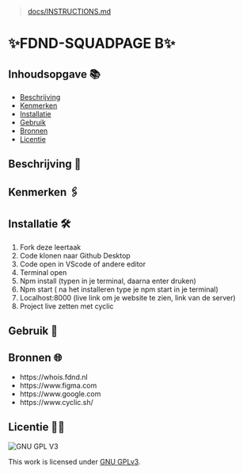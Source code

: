 > [docs/INSTRUCTIONS.md](docs/INSTRUCTIONS.md)

# ✨FDND-SQUADPAGE B✨
<!-- Geef je project een titel en schrijf in één zin wat het is -->

## Inhoudsopgave 📚

  * [Beschrijving](#beschrijving)
  * [Kenmerken](#kenmerken)
  * [Installatie](#installatie)
  * [Gebruik](#gebruik)
  * [Bronnen](#bronnen)
  * [Licentie](#licentie)

## Beschrijving 📑
<!-- In de Beschrijving staat hoe je project er uit ziet, hoe het werkt en wat je er mee kan. -->
<!-- Voeg een mooie poster visual toe 📸 -->
<!-- Voeg een link toe naar Github Pages 🌐-->

## Kenmerken 🖇️
<!-- Bij Kenmerken staat welke technieken zijn gebruikt en hoe. Wat is de HTML structuur? Wat zijn de belangrijkste dingen in CSS? Wat is er met Javascript gedaan en hoe? Misschien heb je een framwork of library gebruikt? -->

## Installatie 🛠️
1. Fork deze leertaak
2. Code klonen naar Github Desktop
3. Code open in VScode of andere editor
4. Terminal open
5. Npm install (typen in je terminal, daarna enter druken)
6. Npm start ( na het installeren type je npm start in je terminal)
7. Localhost:8000 (live link om je website te zien, link van de server)
8. Project live zetten met cyclic

## Gebruik 📱

## Bronnen 🌐
<ul>
<li>https://whois.fdnd.nl</li>
<li>https://www.figma.com</li>
<li>https://www.google.com</li>
<li>https://www.cyclic.sh/</li>
</ul>

## Licentie 🔐🔏

![GNU GPL V3](https://www.gnu.org/graphics/gplv3-127x51.png)

This work is licensed under [GNU GPLv3](./LICENSE).
